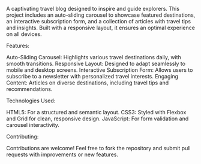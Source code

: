 A captivating travel blog designed to inspire and guide explorers. This project includes an auto-sliding carousel to showcase featured destinations, an interactive subscription form, and a collection of articles with travel tips and insights. Built with a responsive layout, it ensures an optimal experience on all devices.

Features:

Auto-Sliding Carousel: Highlights various travel destinations daily, with smooth transitions.
Responsive Layout: Designed to adapt seamlessly to mobile and desktop screens.
Interactive Subscription Form: Allows users to subscribe to a newsletter with personalized travel interests.
Engaging Content: Articles on diverse destinations, including travel tips and recommendations.

Technologies Used:

HTML5: For a structured and semantic layout.
CSS3: Styled with Flexbox and Grid for clean, responsive design.
JavaScript: For form validation and carousel interactivity.

Contributing:

Contributions are welcome! Feel free to fork the repository and submit pull requests with improvements or new features.
